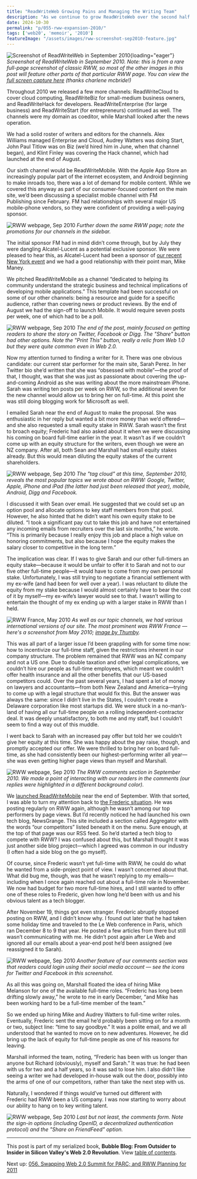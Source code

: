 ```yaml
---
title: "ReadWriteWeb Growing Pains and Managing the Writing Team"
description: "As we continue to grow ReadWriteWeb over the second half of 2010, I struggle with our inability to hire US writers full-time because it’s a non-US company. This creates unease amongst our bloggers."
date: 2024-10-30
permalink: "p/055-rww-expansion-2010/"
tags: ['web20', 'memoir', '2010']
featureImage: "/assets/images/rww-screenshot-sep2010-feature.jpg"
---
```


![Screenshot of ReadWriteWeb in September 2010](/assets/images/rww-screenshot-sep2010-feature.jpg){loading="eager"}
*Screenshot of ReadWriteWeb in September 2010. Note: this is from a rare full-page screenshot of classic RWW, so most of the other images in this post will feature other parts of that particular RWW page. You can view the [full screen capture here](https://www.flickr.com/photos/ursonate/4968604358/) (thanks charlene mcbride!)*

Throughout 2010 we released a few more channels: ReadWriteCloud to cover cloud computing, ReadWriteBiz for small-medium business owners, and ReadWriteHack for developers. ReadWriteEnterprise (for large business) and ReadWriteStart (for entrepreneurs) continued as well. The channels were my domain as coeditor, while Marshall looked after the news operation.

We had a solid roster of writers and editors for the channels. Alex Williams managed Enterprise and Cloud, Audrey Watters was doing Start, John Paul Titlow was on Biz (we’d hired him in June, when that channel began), and Klint Finley was covering the Hack channel, which had launched at the end of August.

Our sixth channel would be ReadWriteMobile. With the Apple App Store an increasingly popular part of the internet ecosystem, and Android beginning to make inroads too, there was a lot of demand for mobile content. While we covered this anyway as part of our consumer-focused content on the main site, we’d been discussing a specialist mobile channel with FM Publishing since February. FM had relationships with several major US mobile-phone vendors, so they were confident of providing a well-paying sponsor.

![RWW webpage, Sep 2010](/assets/images/rww-screenshot-sep2010b.jpg)
*Further down the same RWW page; note the promotions for our channels in the sidebar.*

The initial sponsor FM had in mind didn’t come through, but by July they were dangling Alcatel-Lucent as a potential exclusive sponsor. We were pleased to hear this, as Alcatel-Lucent had been a sponsor of [our recent New York event](/p/051-realtimeweb-summit-nyc-2010/) and we had a good relationship with their point man, Mike Maney.

We pitched ReadWriteMobile as a channel “dedicated to helping its community understand the strategic business and technical implications of developing mobile applications.” This template had been successful on some of our other channels: being a resource and guide for a specific audience, rather than covering news or product reviews. By the end of August we had the sign-off to launch Mobile. It would require seven posts per week, one of which had to be a poll.

![RWW webpage, Sep 2010](/assets/images/rww-screenshot-sep2010c.jpg)
*The end of the post, mainly focused on getting readers to share the story on Twitter, Facebook or Digg. The "Share" button had other options. Note the "Print This" button, really a relic from Web 1.0 but they were quite common even in Web 2.0.*

Now my attention turned to finding a writer for it. There was one obvious candidate: our current star performer for the main site, Sarah Perez. In her Twitter bio she’d written that she was “obsessed with mobile”—the proof of that, I thought, was that she was just as passionate about covering the up-and-coming Android as she was writing about the more mainstream iPhone. Sarah was writing ten posts per week on RWW, so the additional seven for the new channel would allow us to bring her on full-time. At this point she was still doing blogging work for Microsoft as well.

I emailed Sarah near the end of August to make the proposal. She was enthusiastic in her reply but wanted a bit more money than we’d offered—and she also requested a small equity stake in RWW. Sarah wasn’t the first to broach equity; Frederic had also asked about it when we were discussing his coming on board full-time earlier in the year. It wasn’t as if we couldn’t come up with an equity structure for the writers, even though we were an NZ company. After all, both Sean and Marshall had small equity stakes already. But this would mean diluting the equity stakes of the current shareholders.

![RWW webpage, Sep 2010](/assets/images/rww-tags-sep10.jpg)
*The "tag cloud" at this time, September 2010, reveals the most popular topics we wrote about on RWW: Google, Twitter, Apple, iPhone and iPad (the latter had just been released that year), mobile, Android, Digg and Facebook.*

I discussed it with Sean over email. He suggested that we could set up an option pool and allocate options to key staff members from that pool. However, he also hinted that he didn’t want his own equity stake to be diluted. “I took a significant pay cut to take this job and have not entertained any incoming emails from recruiters over the last six months,” he wrote. “This is primarily because I really enjoy this job and place a high value on honoring commitments, but also because I hope the equity makes the salary closer to competitive in the long term.”

The implication was clear. If I was to give Sarah and our other full-timers an equity stake—because it would be unfair to offer it to Sarah and not to our five other full-time people—it would have to come from my own personal stake. Unfortunately, I was still trying to negotiate a financial settlement with my ex-wife (and had been for well over a year). I was reluctant to dilute the equity from my stake because I would almost certainly have to bear the cost of it by myself—my ex-wife’s lawyer would see to that. I wasn’t willing to entertain the thought of my ex ending up with a larger stake in RWW than I held.

![RWW France, May 2010](/assets/images/rww-france-may2010.jpg)
*As well as our topic channels, we had various international versions of our site. The most prominent was RWW France — here's a screenshot from May 2010; [image by Thumby](https://www.flickr.com/photos/thumby_org/4618353894/).*

This was all part of a larger issue I’d been grappling with for some time now: how to incentivize our full-time staff, given the restrictions inherent in our company structure. The problem remained that RWW was an NZ company and not a US one. Due to double taxation and other legal complications, we couldn’t hire our people as full-time employees, which meant we couldn’t offer health insurance and all the other benefits that our US-based competitors could. Over the past several years, I had spent a lot of money on lawyers and accountants—from both New Zealand and America—trying to come up with a legal structure that would fix this. But the answer was always the same: since I didn’t live in the States, I couldn’t create a Delaware corporation like most startups did. We were stuck in a no-man’s-land of having all our full-time people on a rolling independent-contractor deal. It was deeply unsatisfactory, to both me and my staff, but I couldn’t seem to find a way out of this muddle.

I went back to Sarah with an increased pay offer but told her we couldn’t give her equity at this time. She was happy about the pay raise, though, and promptly accepted our offer. We were thrilled to bring her on board full-time, as she had consistently been our highest-performing writer all year—she was even getting higher page views than myself and Marshall.

![RWW webpage, Sep 2010](/assets/images/rww-comments-sep10.jpg)
*The RWW comments section in September 2010. We made a point of interacting with our readers in the comments (our replies were highlighted in a different background color).*

We [launched ReadWriteMobile](https://web.archive.org/web/20100930091736/http://www.readwriteweb.com/archives/readwritemobile_new_channel_authored_by_sarahintampa.php) near the end of September. With that sorted, I was able to turn my attention back to [the Frederic situation](/p/054-social-media-2010/). He was posting regularly on RWW again, although he wasn’t among our top performers by page views. But I’d recently noticed he had launched his own tech blog, NewsGrange. This site included a section called Aggregator with the words “our competitors” listed beneath it on the menu. Sure enough, at the top of that page was our RSS feed. So he’d started a tech blog to compete with RWW? I was confused about this, but Marshall thought it was just another side blog project—which I agreed was common in our industry (I often had a side blog on the go myself).

Of course, since Frederic wasn’t yet full-time with RWW, he could do what he wanted from a side-project point of view. I wasn’t concerned about that. What did bug me, though, was that he wasn’t replying to my emails—including when I once again reached out about a full-time role in November. We now had budget for two more full-time hires, and I still wanted to offer one of these roles to Frederic, given how long he’d been with us and his obvious talent as a tech blogger.

After November 19, things got even stranger. Frederic abruptly stopped posting on RWW, and I didn’t know why. I found out later that he had taken some holiday time and traveled to the Le Web conference in Paris, which ran December 8 to 9 that year. He posted a few articles from there but still wasn’t communicating with me. He didn’t post again after Le Web and ignored all our emails about a year-end post he’d been assigned (we reassigned it to Sarah).

![RWW webpage, Sep 2010](/assets/images/rww-comments-social-sep10.jpg)
*Another feature of our comments section was that readers could login using their social media account — see the icons for Twitter and Facebook in this screenshot.*

As all this was going on, Marshall floated the idea of hiring Mike Melanson for one of the available full-time roles. “Frederic has long been drifting slowly away,” he wrote to me in early December, “and Mike has been working hard to be a full-time member of the team.”

So we ended up hiring Mike and Audrey Watters to full-time writer roles. Eventually, Frederic sent the email he’d probably been sitting on for a month or two, subject line: “time to say goodbye.” It was a polite email, and we all understood that he wanted to move on to new adventures. However, he did bring up the lack of equity for full-time people as one of his reasons for leaving.

Marshall informed the team, noting, “Frederic has been with us longer than anyone but Richard (obviously), myself and Sarah.” It was true: he had been with us for two and a half years, so it was sad to lose him. I also didn’t like seeing a writer we had developed in-house walk out the door, possibly into the arms of one of our competitors, rather than take the next step with us.

Naturally, I wondered if things would’ve turned out different with Frederic had RWW been a US company. I was now starting to worry about our ability to hang on to key writing talent.

![RWW webpage, Sep 2010](/assets/images/rww-comments-form-sep10.jpg)
*Last but not least, the comments form. Note the sign-in options (including OpenID, a decentralized authentication protocol) and the "Share on FriendFeed" option.*

* * *

This post is part of my serialized book, **Bubble Blog: From Outsider to Insider in Silicon Valley's Web 2.0 Revolution**. View [table of contents](/p/roadmap-bubbleblog/).

Next up: [056. Swapping Web 2.0 Summit for PARC; and RWW Planning for 2011](/p/056-parc-visit-2010/)